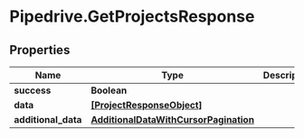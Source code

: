 # Pipedrive.GetProjectsResponse

## Properties

Name | Type | Description | Notes
------------ | ------------- | ------------- | -------------
**success** | **Boolean** |  | [optional] 
**data** | [**[ProjectResponseObject]**](ProjectResponseObject.md) |  | [optional] 
**additional_data** | [**AdditionalDataWithCursorPagination**](AdditionalDataWithCursorPagination.md) |  | [optional] 


